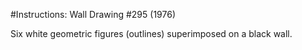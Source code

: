 #Instructions: Wall Drawing #295 (1976)

Six white geometric figures (outlines) superimposed on a black wall.
